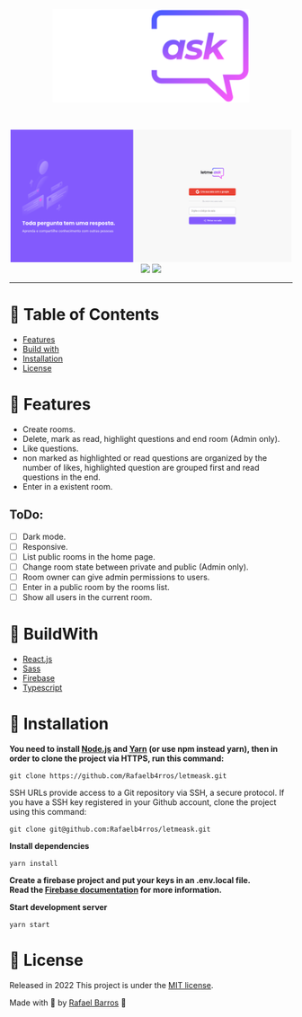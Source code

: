<p align="center">
   <img src=".github/docs/images/logo.svg" width="350"/>
</p>

<br />

<p align="center">
   <img src=".github/docs/images/home.png" width="500"/>
   <img src=".github/docs/images/admin-vision.gif" width="500"/>
   <img src=".github/docs/images/user-vision.gif" width="500"/>
</p>

---

# :pushpin: Table of Contents

- [Features](#rocket-features)
- [Build with](#construction_worker-BuildWith)
- [Installation](#construction_worker-installation)
- [License](#closed_book-license)

# :rocket: Features

- Create rooms.
- Delete, mark as read, highlight questions and end room (Admin only).
- Like questions.
- non marked as highlighted or read questions are organized by the number of likes, highlighted question are grouped first and read questions in the end.
- Enter in a existent room.

## ToDo:

- [ ] Dark mode.
- [ ] Responsive.
- [ ] List public rooms in the home page.
- [ ] Change room state between private and public (Admin only).
- [ ] Room owner can give admin permissions to users.
- [ ] Enter in a public room by the rooms list.
- [ ] Show all users in the current room.

# :construction_worker: BuildWith

- [React.js](https://reactjs.org/)
- [Sass](https://sass-lang.com/)
- [Firebase](https://firebase.google.com/)
- [Typescript](https://www.typescriptlang.org/)

# :construction_worker: Installation

**You need to install [Node.js](https://nodejs.org/en/download/) and [Yarn](https://yarnpkg.com/) (or use npm instead yarn), then in order to clone the project via HTTPS, run this command:**

```
git clone https://github.com/Rafaelb4rros/letmeask.git
```

SSH URLs provide access to a Git repository via SSH, a secure protocol. If you have a SSH key registered in your Github account, clone the project using this command:

```
git clone git@github.com:Rafaelb4rros/letmeask.git
```

**Install dependencies**

```
yarn install
```

**Create a firebase project and put your keys in an .env.local file. <br> Read the [Firebase documentation](https://firebase.google.com/docs/web/setup) for more information.**

**Start development server**

```
yarn start
```

# :closed_book: License

Released in 2022
This project is under the [MIT license](https://github.com/Rafaelb4rros/letmeask/master/LICENSE).

Made with 💜 by [Rafael Barros](https://github.com/Rafaelb4rros) 🚀
